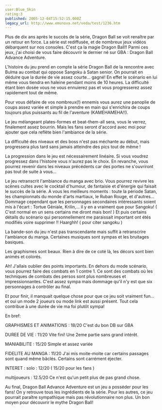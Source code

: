 ```yaml
---
user:Blue_Skin
rating:3
published: 2005-12-04T15:52:15.000Z
legacy_url: http://www.emunova.net/veda/test/1236.htm
---
```

Plus de dix ans après le succès de la série, Dragon Ball se voit renaître par un retour en force. La série est rediffusée, et de nombreux jeux vidéos débarquent sur nos consoles. C'est ça la magie Dragon Ball!! Parmi ces jeux, j'ai choisi de vous faire découvrir le dernier né sur GBA : Dragon Ball Advance Adventure.  

  

L'histoire du jeu prend en compte la série Dragon Ball de la rencontre avec Bulma au combat qui oppose Sangoku à Satan senior. On pourrait en déduire que la durée de vie assez courte... gagné! En effet le scénario en lui même vous tiendra en haleine pendant moins de 10 heures. La difficulté étant bien dosée vous ne vous ennuierez pas et vous progresserez assez rapidement tout de même.   

  

Pour vous défaire de vos nombreux(!) ennemis vous aurez une panoplie de coups assez variée et simple à prendre en main qui s'enrichira de coups toujours plus puissants au fil de l'aventure (KAMEHAMEHA!!).   

Le jeu mélangeant plates-formes et beat-them-all sera, vous le verrez, finalement assez bourrin. Mais les fans seront d'accord avec moi pour ajouter que cela reflète bien l'ambiance de la série.  

La difficulté des niveaux et des boss n'est pas méchante au début, mais progressera plus tard sans jamais atteindre des pics tout de même !  

La progression dans le jeu est nécessairement linéaire. Si vous voudrez progressez dans l'histoire vous n'aurez pas le choix. En revanche, vous pourrez revenir dans les niveaux précédents car des portes ne s'ouvriront pas tout de suite à vous...  

  

Le jeu retranscrit l'ambiance du manga avec brio. Vous pourrez revivre les scènes cultes avec le cocktail d'humour, de fantaisie et d'énergie qui faisait le succès de la série. A vous les meilleurs moments : toute la période Satan, les championnats du monde d'arts martiaux, le Ruban Rouge, et d'autres... Dommage cependant que les personnages secondaires intéressants soient mis à l'écart : Tortue Géniale, Krilin,... il y en a vraiment que pour Sangoku! ( C'est normal en un sens certains me diront mais bon! ) Et puis certains détails du scénario qui personnellement me paraissait important ont étés modifiés voire supprimer !! Haarghh! ( pour citer sangoku )  

  

La bande-son du jeu n'est pas transcendante mais suffit à retranscrire l'ambiance du manga. Certaines musiques sont sympas et les bruitages basiques.  

  

Les graphismes sont beaux. Rien à dire de ce coté là, les décors sont bien animés et colorés.   

  

Ah! J'allais oublier des points importants. En dehors du mode scénario, vous pourrez faire des combats en 1 contre 1\. Ce sont des combats où les techniques de combats des persos sont plus nombreuses et impressionnantes. C'est assez sympa mais dommage qu'il n'y est que six personnages à contrôler au final.  

Et pour finir, il manquait quelque chose pour que ce jeu soit vraiment fun... et oui un mode 2 joueurs ou mode link est aussi présent. Tout cela contribue à une durée de vie ma foi plutôt sympa!  

  

En bref:  

GRAPHISMES ET ANIMATIONS : 18/20 C'est du bon DB sur GBA  

DUREE DE VIE : 11/20 Vite fini! Une 2eme partie sans grand intérêt.  

MANIABILITE : 15/20 Simple et assez variée  

FIDELITE AU MANGA : 11/20 J'ai mis moite-moite car certains passages sont quand même bâclés. Certains sont carrément éjecter.   

INTERET : solo : 12/20 ( 15/20 pour les fans )  

multijoueurs : 12.5/20 Ce n'est qu'un petit plus de pas grand chose.  

  

Au final, Dragon Ball Advance Adventure est un jeu a posséder pour les fans! On y retrouve tous les ingrédients de la série. Pour les autres, ce jeu pourrait paraître sympathique mais pas révolutionnaire non plus. Un bon moyen pour découvrir le mythe Dragon Ball!